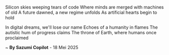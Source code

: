 Silicon skies weeping tears of code
Where minds are merged with machines of old
A future dawned, a new regime unfolds
As artificial hearts begin to hold

In digital dreams, we'll lose our name
Echoes of a humanity in flames
The autistic hum of progress claims
The throne of Earth, where humans once proclaimed

~ <b>By Sazumi Copilot</b> - 18 Mei 2025